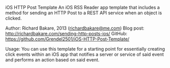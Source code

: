 iOS HTTP Post Template
An iOS RSS Reader app template that includes a method for sending an HTTP Post to a REST API service when an object is clicked. 

Author: Richard Bakare, 2013 (richardbakare@me.com)
Blog post: http://richardbakare.com/sending-http-posts-ios/
GitHub: https://github.com/Grendel2501/iOS-HTTP-Post-Template/

Usage:
You can use this template for a starting point for essentially creating click events within an iOS app that notifies a server or service of said event and performs an action based on said event.
